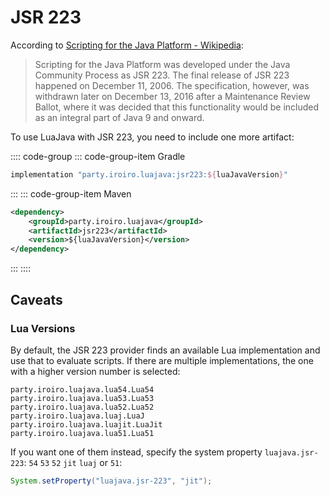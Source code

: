 # JSR 223

According to [Scripting for the Java Platform - Wikipedia](https://en.wikipedia.org/wiki/Scripting_for_the_Java_Platform):

> Scripting for the Java Platform was developed under the Java Community Process as JSR 223. The final release of JSR 223 happened on December 11, 2006. The specification, however, was withdrawn later on December 13, 2016 after a Maintenance Review Ballot, where it was decided that this functionality would be included as an integral part of Java 9 and onward.

To use LuaJava with JSR 223, you need to include one more artifact:

:::: code-group
::: code-group-item Gradle
```groovy
implementation "party.iroiro.luajava:jsr223:${luaJavaVersion}"
```
:::
::: code-group-item Maven
```xml
<dependency>
    <groupId>party.iroiro.luajava</groupId>
    <artifactId>jsr223</artifactId>
    <version>${luaJavaVersion}</version>
</dependency>
```
:::
::::

## Caveats

### Lua Versions

By default, the JSR 223 provider finds an available Lua implementation and use that to evaluate scripts. If there are multiple implementations, the one with a higher version number is selected:

```
party.iroiro.luajava.lua54.Lua54
party.iroiro.luajava.lua53.Lua53
party.iroiro.luajava.lua52.Lua52
party.iroiro.luajava.luaj.LuaJ
party.iroiro.luajava.luajit.LuaJit
party.iroiro.luajava.lua51.Lua51
```

If you want one of them instead, specify the system property `luajava.jsr-223`: `54` `53` `52` `jit` `luaj` or `51`:

```java
System.setProperty("luajava.jsr-223", "jit");
```
